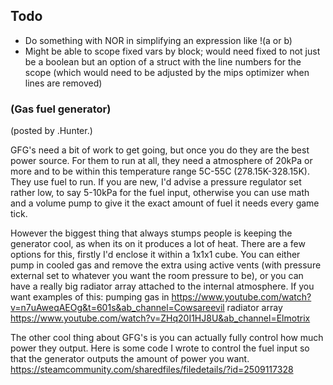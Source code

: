 
## Todo

* Do something with NOR in simplifying an expression like !(a or b)
* Might be able to scope fixed vars by block; would need fixed to not just be a boolean
    but an option of a struct with the line numbers for the scope (which would need to be
    adjusted by the mips optimizer when lines are removed)

### (Gas fuel generator)
(posted by .Hunter.)

GFG's need a bit of work to get going, but once you do they are the best power source. For them to run at all, they need a atmosphere of 20kPa or more and to be within this temperature range 5C-55C (278.15K-328.15K). They use fuel to run. If you are new, I'd advise a pressure regulator set rather low, to say 5-10kPa for the fuel input, otherwise you can use math and a volume pump to give it the exact amount of fuel it needs every game tick.

However the biggest thing that always stumps people is keeping the generator cool, as when its on it produces a lot of heat. There are a few options for this, firstly I'd enclose it within a 1x1x1 cube. You can either pump in cooled gas and remove the extra using active vents (with pressure external set to whatever you want the room pressure to be), or you can have a really big radiator array attached to the internal atmosphere. If you want examples of  this:
pumping gas in https://www.youtube.com/watch?v=n7uAweqAEOg&t=601s&ab_channel=Cowsareevil
radiator array https://www.youtube.com/watch?v=ZHq20I1HJ8U&ab_channel=Elmotrix

The other cool thing about GFG's is you can actually fully control how much power they output. Here is some code I wrote to control the fuel input so that the generator outputs the amount of power you want.
https://steamcommunity.com/sharedfiles/filedetails/?id=2509117328
